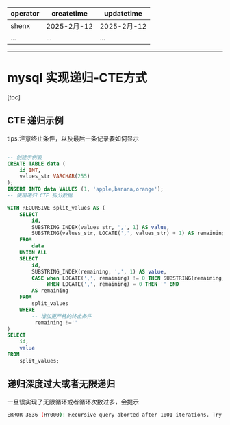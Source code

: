 

| operator | createtime | updatetime |
| ---- | ---- | ---- |
| shenx | 2025-2月-12 | 2025-2月-12  |
| ... | ... | ... |
---
# mysql 实现递归-CTE方式

[toc]

## CTE 递归示例

tips:注意终止条件，以及最后一条记录要如何显示

```sql

-- 创建示例表
CREATE TABLE data (
    id INT,
    values_str VARCHAR(255)
);
INSERT INTO data VALUES (1, 'apple,banana,orange');
-- 使用递归 CTE 拆分数据

WITH RECURSIVE split_values AS (
    SELECT 
        id,
        SUBSTRING_INDEX(values_str, ',', 1) AS value,
        SUBSTRING(values_str, LOCATE(',', values_str) + 1) AS remaining
    FROM 
        data
    UNION ALL
    SELECT 
        id,
        SUBSTRING_INDEX(remaining, ',', 1) AS value,
        CASE when LOCATE(',', remaining) != 0 THEN SUBSTRING(remaining, LOCATE(',', remaining) + 1) 
        	 WHEN LOCATE(',', remaining) = 0 THEN '' END 
        AS remaining
    FROM 
        split_values
    WHERE 
        -- 增加更严格的终止条件
         remaining !=''
)
SELECT 
    id,
    value
FROM 
    split_values;

```

## 递归深度过大或者无限递归

一旦误实现了无限循环或者循环次数过多，会提示
```bash
ERROR 3636 (HY000): Recursive query aborted after 1001 iterations. Try increasing @@cte_max_recursion_depth to a larger value.
```